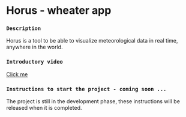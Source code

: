 # Horus - wheater app

### `Description`

Horus is a tool to be able to visualize meteorological data in real time, anywhere in the world.

### `Introductory video`

[Click me](https://drive.google.com/file/d/1PEV5OFAIdg01wp3z936QjwsWx1lpDAbF/view?usp=sharing)

### `Instructions to start the project - coming soon ...`

The project is still in the development phase, these instructions will be released when it is completed.

